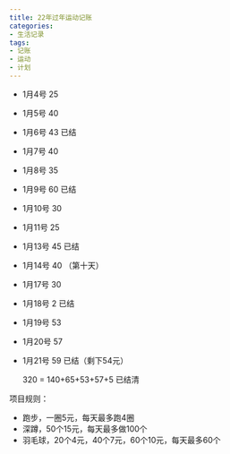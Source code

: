 ```yaml
---
title: 22年过年运动记账
categories:
- 生活记录
tags:
- 记账
- 运动
- 计划
---
```


- 1月4号 25

- 1月5号 40

- 1月6号 43 已结

- 1月7号 40

- 1月8号 35

- 1月9号 60 已结

- 1月10号 30

- 1月11号 25

- 1月13号 45 已结

- 1月14号 40 （第十天）

- 1月17号 30

- 1月18号 2 已结

- 1月19号 53

- 1月20号 57

- 1月21号 59 已结（剩下54元）

  320 = 140+65+53+57+5 已结清

项目规则：

- 跑步，一圈5元，每天最多跑4圈
- 深蹲，50个15元，每天最多做100个
- 羽毛球，20个4元，40个7元，60个10元，每天最多60个